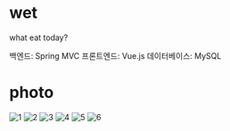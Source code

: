 # wet
what eat today?

백엔드: Spring MVC
프론트엔드: Vue.js
데이터베이스: MySQL

# photo
![1](https://user-images.githubusercontent.com/71821007/153543519-f50ceb84-5abe-4ab4-ac78-fe220972dde2.PNG)
![2](https://user-images.githubusercontent.com/71821007/153543524-577d6789-3fea-49b6-aa3d-6c3c91fba6fb.PNG)
![3](https://user-images.githubusercontent.com/71821007/153543527-d476db30-fa32-401d-b36c-429d277f5e3e.PNG)
![4](https://user-images.githubusercontent.com/71821007/153543528-ba245e10-af34-4cdf-9bd6-d0e1c8631d03.PNG)
![5](https://user-images.githubusercontent.com/71821007/153543529-b1298bdb-9241-4089-874f-00d3b9b4bdac.PNG)
![6](https://user-images.githubusercontent.com/71821007/153543532-371bf1bc-68bb-422a-8de0-f47f10fbc862.PNG)
